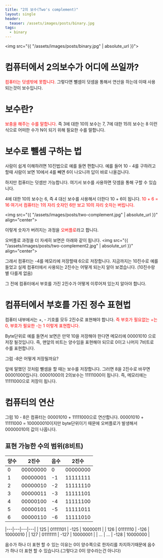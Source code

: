 ```yaml
---
title: "2의 보수(Two's complement)"
layout: single
header: 
  teaser: /assets/images/posts/binary.jpg
tags:
  - binary 
---
```

<img src="{{ "/assets/images/posts/binary.jpg" | absolute_url }}">

# 컴퓨터에서 2의보수가 어디에 쓰일까?

<span style="color:red">컴퓨터는 덧셈밖에 못합니다.</span> 그렇다면 뺄셈이 덧셈을 통해서 연산을 하는데 이때 사용되는것이 보수입니다.

# 보수란?

<span style="color:red">보충을 해주는 수를 말합니다.</span>  즉 3에 대한 10의 보수는 7, 7에 대한 15의 보수는 8 이런 식으로 어떠한 수가 N이 되기 위해 필요한 수를 말합니다. 

# 보수로 뺄셈 구하는 법 

사람이 쉽게 이해하려면 10진법으로 예를 들면 편합니다. 
예를 들어 10 - 4를 구하려고 할때 사람이 보면 10에서 4를 빼면 6이 나오니까 답이 바로 나올겁니다. 

하지만 컴퓨터는 덧셈만 가능합니다. 여기서 보수를 사용하면 덧셈을 통해 구할 수 있습니다. 

4에 대한 10의 보수는 6, 즉 4 대신 보수를 사용해서 더한다 10 + 6이 됩니다.
<span style="color:red">10 + 6 = 16 여기서 컴퓨터는 1의 자리 숫자인 6만 보고 10의 자리 숫자는 버립니다.</span> 


<img src="{{ "/assets/images/posts/two-complement.jpg" | absolute_url }}" align="center">

이렇게 숫자가 버려지는 과정을 <span style="color:red">오버플로</span>라고 합니다. 

오버플로 과정을 더 자세히 보면은 아래와 같이 됩니다.
<img src="{{ "/assets/images/posts/two-complement2.jpg" | absolute_url }}" align="center">

그래서 컴퓨터는 -4를 메모리에 저장할때 6으로 저장합니다. 지금까지는 10진수로 예를 들었고 실제 컴퓨터에서 사용되는 2진수는 어떻게 되는지 알아 보겠습니다. (10진수랑 별 다를게 없음)

그 전에 컴퓨터에서 부호를 가진 2진수가 어떻게 이루어져 있는지 알아야 합니다.

# 컴퓨터에서 부호를 가진 정수 표현법

컴퓨터 내부에서는 +, - 기호를 모두 2진수로 표현해야 합니다. <span style="color:red">즉 부호가 필요없는 +는 0, 부호가 필요한 -는 1 이렇게 표현합니다.</span> 

Byte단위로 예를 들면서 보면은 만약 10을 저장해야 한다면 메모리에 00001010 으로 저장 될것입니다. 
즉, 맨앞의 비트는 양수임을 표현해야 되므로 0이고 나머지 7비트로 수를 표현합니다. 

그럼 -8은 어떻게 저장될까요?

앞에 말했던 것처럼 뺄셈을 할 때는 보수를 저장합니다. 그러면 8을 2진수로 바꾸면 00001000입니다. 
00001000의 2의보수는 11111000이 됩니다. 즉, 메모리에는 11111000으로 저장이 됩니다.

# 컴퓨터의 연산 
그럼 10 - 8은 컴퓨터는 00001010 + 11111000으로 연산합니다. 
00001010 + 11111000 = 100000010이지만 byte단위이기 때문에 오버플로가 발생해서 00000010의 값이 나옵니다.

## 표현 가능한 수의 범위(8비트)

| 양수 | 2진수 | 음수 | 2진수 |
|---|---|---|---|
| 0 | 00000000 | 0 | 00000000 |
| 1 | 00000001 | -1 | 11111111 |
| 2 | 00000010 | -2 | 11111110 |
| 3 | 00000011 | -3 | 11111101 |
| 4 | 00000100 | -4 | 11111100 |
| 5 | 00000101 | -5 | 11111011 |
| 6 | 00000110 | -6 | 11111010 |



|---|---|---|---|
| 125 | 01111101 | -125 | 10000011 |
| 126 | 01111110 | -126 | 10000010 |
| 127 | 01111111 | -127 | 10000001 |
| ... |   ...    | -128 | 10000000 |

음수가 하나 더 표현 할 수 있는 이유는 0이 양수쪽으로 한자리를 차지하기때문에 음수가 하나 더 표현 할 수 있습니다.(그렇다고 0이 양수라는건 아니다)
 



